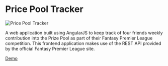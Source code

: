 # Price Pool Tracker

![Price Pool Tracker](pricePoolTracker.png)

A web application built using AngularJS to keep track of four friends weekly contribution into the Prize Pool as part of their Fantasy Premier League competition. This frontend application makes use of the REST API provided by the official Fantasy Premier League site. 

[Demo](https://theprophetleague.herokuapp.com/)
